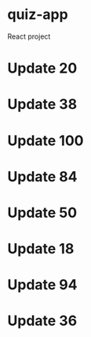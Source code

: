 # quiz-app
React project
# Update 20
# Update 38
# Update 100
# Update 84
# Update 50
# Update 18
# Update 94
# Update 36
